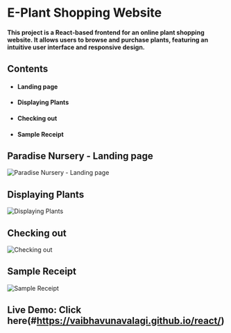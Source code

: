 # E-Plant Shopping Website

#### This project is a React-based frontend for an online plant shopping website. It allows users to browse and purchase plants, featuring an intuitive user interface and responsive design.

## Contents
- #### Landing page
- #### Displaying Plants
- #### Checking out
- #### Sample Receipt

## Paradise Nursery - Landing page
![Paradise Nursery - Landing page](https://github.com/user-attachments/assets/5d80382d-4432-405c-ae7c-ede4f8fcab38)

## Displaying Plants
![Displaying Plants](https://github.com/user-attachments/assets/e945fe62-8f7f-46cb-8c7a-8c2d77001db6)

## Checking out
![Checking out](https://github.com/user-attachments/assets/bdf08a97-1138-49f5-8a68-4d25471de5af)

## Sample Receipt
![Sample Receipt](https://github.com/user-attachments/assets/4eb753e5-71f5-4ecf-9141-17064f7d772d)

## Live Demo: Click here(#https://vaibhavunavalagi.github.io/react/)
